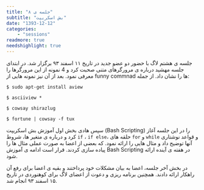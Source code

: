 ```yaml
---
title: "جلسه ی ۸"
subtitle: "بش اسکریپت"
date: "1393-12-12"
categories:
    - "sessions"
readmore: true
needshighlight: true
---
```

جلسه ی هشتم لاگ با حضور دو عضو جدید در تاریخ ۱۱ اسفند ۹۳ برگزار شد. در ابتدای جلسه مهشید درباره ی مرورگرهای متنی صحبت کرد و 4 نمونه از این مرورگرها را معرفی نمود. بعد از آن نیز نمونه هایی از funny commnad ها را نشان داد. از جمله:


```shell
$ sudo apt-get install aview

$ asciiview *

$ cowsay shirazlug

$ fortune | cowsay -f tux
```

سپس هادی بخش اول آموزش بش اسکریپت (Bash Scripting) را در این جلسه آغاز کرد و درباره ی متغیر ها، شروط `if` ، `if else`، حلقه های `for` و `while` و قواعد نوشتاری آنها توضیح داد و مثال هایی را ارائه نمود. که بعضی از اعضا به صورت عملی مثال ها را پیاده سازی کردند. قرار است ادامه ی آموزش Bash Scripting در هفته ی آینده ارائه شود.

در بخش آخر جلسه، اعضا به بیان مشکلات خود پرداختند و بقیه ی اعضا برای رفع آن راهکار ارائه دادند. همچنین برنامه ریزی و دعوت از اعضای لاگ برای کوهنوردی در تاریخ ۱۵ اسفند ۹۳ انجام شد.

<!-- These pictures are missing
[![](/img/6cd3006e-fdbb-11e6-86dd-a088b4d860141488289210.7858462.jpg)](/img/6cd3006e-fdbb-11e6-86dd-a088b4d860141488289210.7858462.jpg)

[![](/img/6cd30398-fdbb-11e6-86dd-a088b4d860141488289210.7859097.jpg)](/img/6cd30398-fdbb-11e6-86dd-a088b4d860141488289210.7859097.jpg)

[![](/img/6cd305b4-fdbb-11e6-86dd-a088b4d860141488289210.7859602.jpg)](/img/6cd305b4-fdbb-11e6-86dd-a088b4d860141488289210.7859602.jpg)

[![](/img/6cd30816-fdbb-11e6-86dd-a088b4d860141488289210.786031.jpg)](/img/6cd30816-fdbb-11e6-86dd-a088b4d860141488289210.786031.jpg)
-->
